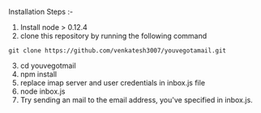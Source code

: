 Installation Steps :-

1. Install node > 0.12.4
2. clone this repository by running the following command  
``` 
git clone https://github.com/venkatesh3007/youvegotamail.git
```
3. cd youvegotmail
4. npm install
5. replace imap server and user credentials in inbox.js file
6. node inbox.js
7. Try sending an mail to the email address, you've specified in inbox.js.